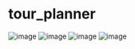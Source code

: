 # tour_planner

![image](https://user-images.githubusercontent.com/63865999/179997539-10d842e3-2363-4d4d-9492-da82b88fa56e.png)
![image](https://user-images.githubusercontent.com/63865999/179997567-583ac43e-badc-436b-9da6-2e5f27d364bb.png)
![image](https://user-images.githubusercontent.com/63865999/179997582-407f66c0-67e0-4f0b-9425-16f5f10c0924.png)
![image](https://user-images.githubusercontent.com/63865999/179997598-87d7fdda-ba3f-42a0-a5f8-636f3a669e31.png)
